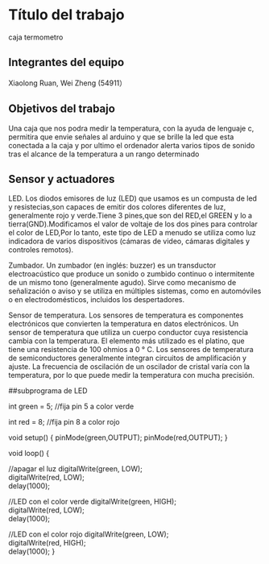 # Título del trabajo

caja termometro

## Integrantes del equipo
Xiaolong Ruan, Wei Zheng (54911）

## Objetivos del trabajo

Una caja que nos podra medir la temperatura, con la ayuda de lenguaje c, permitira que envie señales al arduino y que se brille la led que esta conectada a la caja y por ultimo el ordenador alerta varios tipos de sonido tras el alcance de la temperatura a un rango determinado

## Sensor y actuadores

LED.
Los diodos emisores de luz (LED) que usamos es un compusta de led y resistecias,son capaces de emitir dos colores diferentes de luz, generalmente rojo y verde.Tiene 3 pines,que son del RED,el GREEN y lo a tierra(GND).Modificamos el valor de voltaje de los dos pines para controlar el color de LED,Por lo tanto, este tipo de LED a menudo se utiliza como luz indicadora de varios dispositivos (cámaras de video, cámaras digitales y controles remotos).

Zumbador.
Un zumbador (en inglés: buzzer) es un transductor electroacústico que produce un sonido o zumbido continuo o intermitente de un mismo tono (generalmente agudo). Sirve como mecanismo de señalización o aviso y se utiliza en múltiples sistemas, como en automóviles o en electrodomésticos, incluidos los despertadores.

Sensor de temperatura.
Los sensores de temperatura es componentes electrónicos que convierten la temperatura en datos electrónicos. Un sensor de temperatura que utiliza un cuerpo conductor cuya resistencia cambia con la temperatura. El elemento más utilizado es el platino, que tiene una resistencia de 100 ohmios a 0 ° C. Los sensores de temperatura de semiconductores generalmente integran circuitos de amplificación y ajuste. La frecuencia de oscilación de un oscilador de cristal varía con la temperatura, por lo que puede medir la temperatura con mucha precisión.

##subprograma de LED   


int green = 5; //fija pin 5 a color verde   

int red = 8; //fija pin 8 a color rojo

void setup() {
  pinMode(green,OUTPUT);
  pinMode(red,OUTPUT);
}

void loop() {

  //apagar el luz
  digitalWrite(green, LOW);  
  digitalWrite(red, LOW);  
  delay(1000); 

   //LED con el color verde
  digitalWrite(green, HIGH);  
  digitalWrite(red, LOW);  
  delay(1000); 

  //LED con el color rojo
  digitalWrite(green, LOW);  
  digitalWrite(red, HIGH);  
  delay(1000); 
}
